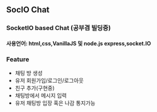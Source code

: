 ## SocIO Chat
### SocketIO based Chat (공부겸 빌딩중)
#### 사용언어: html,css,VanillaJS 및 node.js express,socket.IO 
### Feature
<ul>
    <li>채팅 방 생성</li>
    <li>유저 회원가입/로그인/로그아웃</li>
    <li>친구 추가(구현중)</li>
    <li>채팅방에서 메시지 입력</li>
    <li>유저 채팅방 입장 혹은 나감 통지가능</li>
</ul>